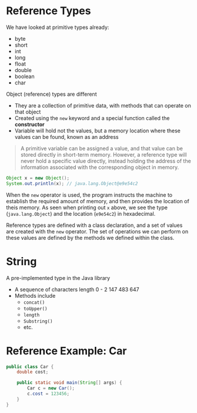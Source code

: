 # Reference Types

We have looked at primitive types already:
- byte
- short
- int
- long
- float
- double
- boolean
- char

Object (reference) types are different
- They are a collection of primitive data, with methods that can operate on that object
- Created using the `new` keyword and a special function called the **constructor**
- Variable will hold not the values, but a memory location where these values can be found, known as an address

> A primitive variable can be assigned a value, and that value can be stored directly in short-term memory. However, a reference type will never hold a specific value directly, instead holding the address of the information associated with the corresponding object in memory.

```java
Object x = new Object();
System.out.println(x); // java.lang.Object@e9e54c2
```

When the `new` operator is used, the program instructs the machine to establish the required amount of memory, and then provides the location of theis memory. As seen when printing out `x` above, we see the type (`java.lang.Object`) and the location (`e9e54c2`) in hexadecimal. 

Reference types are defined with a class declaration, and a set of values are created with the `new` operator. The set of operations we can perform on these values are defined by the methods we defined within the class.

# String

A pre-implemented type in the Java library

- A sequence of characters length 0 - 2 147 483 647
- Methods include
  - `concat()`
  - `toUpper()`
  - `length`
  - `Substring()`
  - etc.

# Reference Example: Car

```java
public class Car {
    double cost;

    public static void main(String[] args) {
        Car c = new Car();
        c.cost = 123456;
    }
}
```
